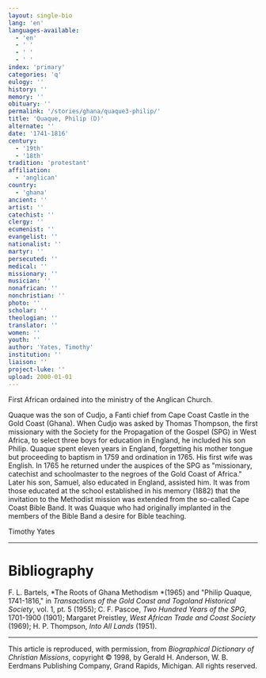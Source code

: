```yaml
---
layout: single-bio
lang: 'en'
languages-available:
  - 'en'
  - ' '
  - ' '
  - ' '
index: 'primary'
categories: 'q'
eulogy: ''
history: ''
memory: ''
obituary: ''
permalink: '/stories/ghana/quaque3-philip/'
title: 'Quaque, Philip (D)'
alternate: ''
date: '1741-1816'
century:
  - '19th'
  - '18th'
tradition: 'protestant'
affiliation:
  - 'anglican'
country:
  - 'ghana'
ancient: ''
artist: ''
catechist: ''
clergy: ''
ecumenist: ''
evangelist: ''
nationalist: ''
martyr: ''
persecuted: ''
medical: ''
missionary: ''
musician: ''
nonafrican: ''
nonchristian: ''
photo: ''
scholar: ''
theologian: ''
translator: ''
women: ''
youth: ''
author: 'Yates, Timothy'
institution: ''
liaison: ''
project-luke: ''
upload: 2000-01-01
---
```



First African ordained into the ministry of the Anglican Church.

Quaque was the son of Cudjo, a Fanti chief from Cape Coast Castle in the Gold Coast (Ghana). When Cudjo was asked by Thomas Thompson, the first missionary with the Society for the Propagation of the Gospel (SPG) in West Africa, to select three boys for education in England, he included his son Philip. Quaque spent eleven years in England, forgetting his mother tongue but proceeding to baptism in 1759 and ordination in 1765. His first wife was English. In 1765 he returned under the auspices of the SPG as "missionary, catechist and schoolmaster to the negroes of the Gold Coast of Africa." Later his son, Samuel, also educated in England, assisted him. It was from those educated at the school established in his memory (1882) that the invitation to the Methodist mission was extended from the so-called Cape Coast Bible Band. It was Quaque who had originally implanted in the members of the Bible Band a desire for Bible teaching.

Timothy Yates

---

# Bibliography

F. L. Bartels, *The Roots of Ghana Methodism *(1965) and "Philip Quaque, 1741-1816," in *Transactions of the Gold Coast and Togoland Historical Society*, vol. 1, pt. 5 (1955); C. F. Pascoe, *Two Hundred Years of the SPG*, 1701-1900 (1901); Margaret Preistley, *West African Trade and Coast Society* (1969); H. P. Thompson, *Into All Lands* (1951).

---

This article is reproduced, with permission, from *Biographical Dictionary of Christian Missions*,   copyright &copy; 1998, by Gerald H. Anderson, W. B. Eerdmans Publishing Company, Grand Rapids, Michigan.  All rights reserved.